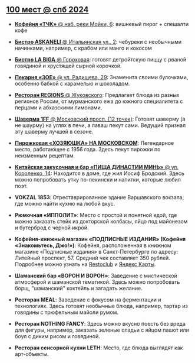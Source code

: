 ## [100 мест @ спб 2024](https://www.youtube.com/watch?v=Hr5U5lOE--I)

* [**Кофейня «ТЧК»** @ наб. реки Мойки, 6](https://yandex.ru/maps/-/CHcjuZyL): вишневый пирог + спешалти кофе
* [**Бистро ASKANELI** @ Итальянская ул., 2](https://yandex.ru/maps/-/CHcjyWKm): чебуреки с необычными начинками, например, с крабом или манго и кокосом
* [**Бистро LA BIGA** @ Гороховая](https://yandex.ru/maps/-/CHcj5Yjg): готовят детройтскую пиццу с рваной говядиной и хрустящей сырной корочкой.
* [**Пекарня «ЗОЕ»** @ ул. Радищева, 29](https://yandex.ru/maps/-/CHcj5LZd): Знаменита своими булочками, особенно бабкой с карамелью и шоколадом.
* [**Ресторан REGIONS** @ Жуковского](https://yandex.ru/maps/-/CHcjBO11): Предлагает блюда из разных регионов России, от мурманского ежа до южного специалитета с перцами и абхазскими лимонами.
* [**Шаверма 1FF** @ Московский просп. (12 точек)](https://yandex.ru/maps/-/CHcjFX36): Готовят шаверму (а не шаурму) на углях в печи, а лаваш пекут сами. Ведущий признал эту шаверму лучшей в сезоне.
* [**Пирожковая «ХОЗЯЮШКА» НА МОСКОВСКОМ**](https://yandex.ru/maps/-/CHcjJE2~): Легендарное место, работающее с 1956 года. Здесь пекут пирожки по неизменным рецептам.
* [**Китайская закусочная и бар «ПИЩА ДИНАСТИИ МИНЬ»** @ ул. Короленко, 14](https://yandex.ru/maps/-/CHcjJ66h): Находится в доме, где жил Иосиф Бродский. Здесь можно попробовать утку по-пекински и напитки, которые любил поэт.


* **VOKZAL 1853**: Отреставрированное здание Варшавского вокзала, где можно найти кухню на любой вкус.
* **Рюмочная «ИППОЛИТ»**:  Место с простой и понятной едой, где можно заказать стейк из докторской колбасы, яйцо под майонезом и бутерброд с черной икрой.
* **Кофейня-книжный магазин «ПОДПИСНЫЕ ИЗДАНИЯ» (Кофейня «Знакомьтесь, Джо!»)**: Кофейня, расположенная в книжном магазине «Подписные издания» в Санкт-Петербурге по адресу: Литейный проспект, 57. Средний чек составляет 350 рублей. Подробнее можно узнать на [Restoclub](https://www.restoclub.ru/spb/place/znakomtes-dzho) и [Яндекс Карты](https://yandex.ru/maps/org/znakomtes_dzho_/10276677313/).
* **Шаманский бар «ВОРОН И ВОРОН»**: Заведение с мистической атмосферой и шаманской тематикой. Здесь можно попробовать борщ, "шаманский" коктейль и загадать желание.
* **Ресторан MEAL**: Заведение с фокусом на ферментации и технологиях. Здесь готовят необычные блюда, например, тартар из говядины с трюфельным майоли румом.
* **Ресторан NOTHING FANCY**: Здесь можно вкусно поесть без вреда для фигуры, например, заказать зеленые оладьи с яйцом пашот или боул с диким рисом и говядиной.
* **Ресторан сенсорной кухни LETH**:  Место, где блюда выглядят как арт-объекты.
